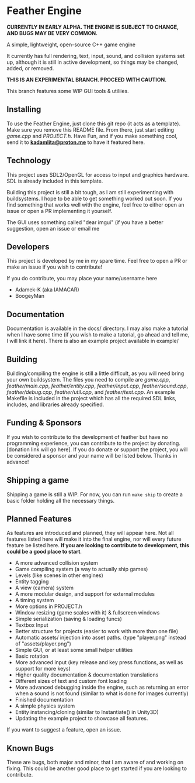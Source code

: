 # Feather Engine

**CURRENTLY IN EARLY ALPHA. THE ENGINE IS SUBJECT TO CHANGE, AND BUGS MAY BE VERY COMMON.**

A simple, lightweight, open-source C++ game engine

It currently has full rendering, text, input, sound, and collision systems set up, although it is still in active development, so things may be changed, added, or removed.

**THIS IS AN EXPERIMENTAL BRANCH. PROCEED WITH CAUTION.**

This branch features some WIP GUI tools & utiliies.

## Installing

To use the Feather Engine, just clone this git repo (it acts as a template). Make sure you remove this README file. From there, just start editing *game.cpp* and *PROJECT.h*. Have Fun, and if you make something cool, send it to **kadamlita@proton.me** to have it featured here.

## Technology

This project uses SDL2/OpenGL for access to input and graphics hardware. SDL is already included in this template. 

Building this project is still a bit tough, as I am still experimenting with buildsystems. I hope to be able to get something worked out soon. If you find something that works well with the engine, feel free to either open an issue or open a PR implementing it yourself. 

The GUI uses something called "dear imgui" (if you have a better suggestion, open an issue or email me

## Developers

This project is developed by me in my spare time. Feel free to open a PR or make an issue if you wish to contribute! 

If you do contribute, you may place your name/username here

- Adamek-K (aka IAMACAR)
- BoogeyMan

## Documentation

Documentation is available in the docs/ directory. I may also make a tutorial when I have some time (if you wish to make a tutorial, go ahead and tell me, I will link it here). There is also an example project available in example/

## Building

Building/compiling the engine is still a little difficult, as you will need bring your own buildsystem. The files you need to compile are *game.cpp*, *feather/main.cpp*, *feather/entity.cpp*, *feather/input.cpp*, *feather/sound.cpp*, *feather/debug.cpp*, *feather/util.cpp*, and *feather/text.cpp*. An example Makefile is included in the project which has all the required SDL links, includes, and libraries already specified. 

## Funding & Sponsors

If you wish to contribute to the development of feather but have no programming experience, you can contribute to the project by donating. [donation link will go here]. If you do donate or support the project, you will be considered a sponsor and your name will be listed below. Thanks in advance!

## Shipping a game

Shipping a game is still a WIP. For now, you can run ``make ship`` to create a basic folder holding all the necessary things.

## Planned Features

As features are introduced and planned, they will appear here. Not all features listed here will make it into the final engine, nor will every future feature be listed here. **If you are looking to contribute to development, this could be a good place to start**.

- A more advanced collision system
- Game compiling system (a way to actually ship games)
- Levels (like scenes in other engines)
- Entity tagging
- A view (camera) system
- A more modular design, and support for external modules
- A timing system
- More options in PROJECT.h
- Window resizing (game scales with it) & fullscreen windows
- Simple serialization (saving & loading funcs)
- Textbox Input
- Better structure for projects (easier to work with more than one file)
- Automatic assets/ injection into asset paths. (type "player.png" instead of "assets/player.png")
- Simple GUI, or at least some small helper utilities
- Basic rotation
- More advanced input (key release and key press functions, as well as support for more keys)
- Higher quality documentation & documentation translations
- Different sizes of text and custom font loading
- More advanced debugging inside the engine, such as returning an error when a sound is not found (similar to what is done for images currently)
- Finished documentation
- A simple physics system
- Entity instancing/cloning (similar to Instantiate() in Unity3D)
- Updating the example project to showcase all features.

If you want to suggest a feature, open an issue.

## Known Bugs

These are bugs, both major and minor, that I am aware of and working on fixing. This could be another good place to get started if you are looking to contribute.
